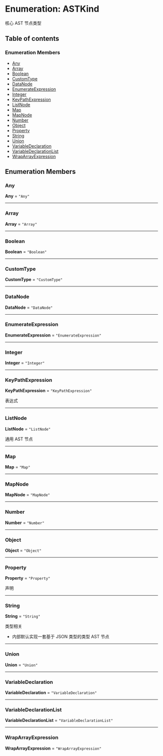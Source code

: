 # Enumeration: ASTKind

核心 AST 节点类型

## Table of contents

### Enumeration Members

* [Any](/en/auto-docs/variable-core/enums/ASTKind.md#any)
* [Array](/en/auto-docs/variable-core/enums/ASTKind.md#array)
* [Boolean](/en/auto-docs/variable-core/enums/ASTKind.md#boolean)
* [CustomType](/en/auto-docs/variable-core/enums/ASTKind.md#customtype)
* [DataNode](/en/auto-docs/variable-core/enums/ASTKind.md#datanode)
* [EnumerateExpression](/en/auto-docs/variable-core/enums/ASTKind.md#enumerateexpression)
* [Integer](/en/auto-docs/variable-core/enums/ASTKind.md#integer)
* [KeyPathExpression](/en/auto-docs/variable-core/enums/ASTKind.md#keypathexpression)
* [ListNode](/en/auto-docs/variable-core/enums/ASTKind.md#listnode)
* [Map](/en/auto-docs/variable-core/enums/ASTKind.md#map)
* [MapNode](/en/auto-docs/variable-core/enums/ASTKind.md#mapnode)
* [Number](/en/auto-docs/variable-core/enums/ASTKind.md#number)
* [Object](/en/auto-docs/variable-core/enums/ASTKind.md#object)
* [Property](/en/auto-docs/variable-core/enums/ASTKind.md#property)
* [String](/en/auto-docs/variable-core/enums/ASTKind.md#string)
* [Union](/en/auto-docs/variable-core/enums/ASTKind.md#union)
* [VariableDeclaration](/en/auto-docs/variable-core/enums/ASTKind.md#variabledeclaration)
* [VariableDeclarationList](/en/auto-docs/variable-core/enums/ASTKind.md#variabledeclarationlist)
* [WrapArrayExpression](/en/auto-docs/variable-core/enums/ASTKind.md#wraparrayexpression)

## Enumeration Members

### Any

**Any** = `"Any"`

***

### Array

**Array** = `"Array"`

***

### Boolean

**Boolean** = `"Boolean"`

***

### CustomType

**CustomType** = `"CustomType"`

***

### DataNode

**DataNode** = `"DataNode"`

***

### EnumerateExpression

**EnumerateExpression** = `"EnumerateExpression"`

***

### Integer

**Integer** = `"Integer"`

***

### KeyPathExpression

**KeyPathExpression** = `"KeyPathExpression"`

表达式

***

### ListNode

**ListNode** = `"ListNode"`

通用 AST 节点

***

### Map

**Map** = `"Map"`

***

### MapNode

**MapNode** = `"MapNode"`

***

### Number

**Number** = `"Number"`

***

### Object

**Object** = `"Object"`

***

### Property

**Property** = `"Property"`

声明

***

### String

**String** = `"String"`

类型相关

* 内部默认实现一套基于 JSON 类型的类型 AST 节点

***

### Union

**Union** = `"Union"`

***

### VariableDeclaration

**VariableDeclaration** = `"VariableDeclaration"`

***

### VariableDeclarationList

**VariableDeclarationList** = `"VariableDeclarationList"`

***

### WrapArrayExpression

**WrapArrayExpression** = `"WrapArrayExpression"`
